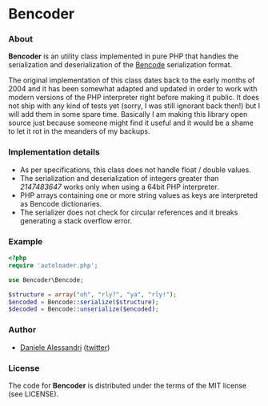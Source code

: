 # Bencoder #

### About ###

__Bencoder__ is an utility class implemented in pure PHP that handles the serialization and deserialization of the
[Bencode](http://en.wikipedia.org/wiki/Bencode) serialization format.

The original implementation of this class dates back to the early months of 2004 and it has been somewhat adapted
and updated in order to work with modern versions of the PHP interpreter right before making it public. It does
not ship with any kind of tests yet (sorry, I was still ignorant back then!) but I will add them in some spare time.
Basically I am making this library open source just because someone might find it useful and it would be a shame to
let it rot in the meanders of my backups.

### Implementation details ###

- As per specifications, this class does not handle float / double values.
- The serialization and deserialization of integers greater than _2147483647_ works only when using a 64bit PHP interpreter.
- PHP arrays containing one or more string values as keys are interpreted as Bencode dictionaries.
- The serializer does not check for circular references and it breaks generating a stack overflow error.

### Example ###

``` php
<?php
require 'autoloader.php';

use Bencoder\Bencode;

$structure = array("oh", "rly?", "ya", "rly!");
$encoded = Bencode::serialize($structure);
$decoded = Bencode::unserialize($encoded);
```

### Author ###

- [Daniele Alessandri](mailto:suppakilla@gmail.com) ([twitter](http://twitter.com/JoL1hAHN))

### License ###

The code for __Bencoder__ is distributed under the terms of the MIT license (see LICENSE).
